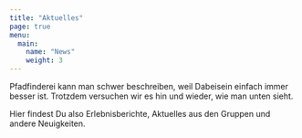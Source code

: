 ```yaml
---
title: "Aktuelles"
page: true
menu:
  main:
    name: "News"
    weight: 3
---
```


Pfadfinderei kann man schwer beschreiben, weil Dabeisein einfach immer besser
ist. Trotzdem versuchen wir es hin und wieder, wie man unten sieht.

Hier findest Du also Erlebnisberichte, Aktuelles aus den Gruppen und andere
Neuigkeiten.
